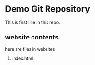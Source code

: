 # Demo Git Repository

This is first line in this repo.

## website contents

here are files in websites
1. index.html
